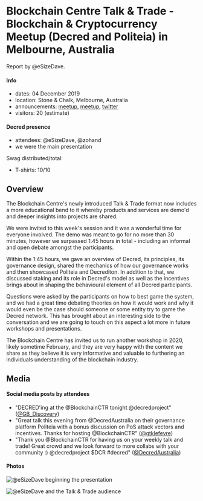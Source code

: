 # Blockchain Centre Talk & Trade - Blockchain & Cryptocurrency Meetup (Decred and Politeia) in Melbourne, Australia

Report by @eSizeDave.

#### Info

- dates: 04 December 2019
- location: Stone & Chalk, Melbourne, Australia
- announcements: [meetup](https://www.meetup.com/blockchaincentre/events/266659342/), [meetup](https://www.meetup.com/BlockchainMelbourne/events/266857183/), [twitter](https://twitter.com/DecredAustralia/status/1200942720975425536)
- visitors: 20 (estimate)

#### Decred presence

- attendees: @eSizeDave, @zohand
- we were the main presentation

Swag distributed/total:

- T-shirts: 10/10

## Overview

The Blockchain Centre's newly introduced Talk & Trade format now includes a more educational bend to it whereby products and services are demo'd and deeper insights into projects are shared.

We were invited to this week's session and it was a wonderful time for everyone involved. The demo was meant to go for no more than 30 minutes, however we surpassed 1.45 hours in total - including an informal and open debate amongst the participants.

Within the 1:45 hours, we gave an overview of Decred, its principles, its governance design, shared the mechanics of how our governance works and then showcased Politeia and Decrediton. In addition to that, we discussed staking and its role in Decred's model as well as the incentives brings about in shaping the behavioural element of all Decred participants.

Questions were asked by the participants on how to best game the system, and we had a great time debating theories on how it would work and why it would even be the case should someone or some entity try to game the Decred network. This has brought about an interesting side to the conversation and we are going to touch on this aspect a lot more in future workshops and presentations.

The Blockchain Centre has invited us to run another workshop in 2020, likely sometime February, and they are very happy with the content we share as they believe it is very informative and valuable to furthering an individuals understanding of the blockchain industry.

## Media

#### Social media posts by attendees

- "DECRED'ing at the @BlockchainCTR tonight @decredproject" ([@GB_Discovery](https://twitter.com/GB_Discovery/status/1202127915430756353))
- "Great talk this evening from @DecredAustralia on their governance platform Politeia with a bonus discussion on PoS attack vectors and incentives. Thanks for hosting @BlockchainCTR" ([@gtklefevre](https://twitter.com/gtklefevre/status/1202147360601559040))
- "Thank you @BlockchainCTR for having us on your weekly talk and trade! Great crowd and we look forward to more collabs with your community :) @decredproject $DCR #decred" ([@DecredAustralia](https://twitter.com/DecredAustralia/status/1203848619415097344))

#### Photos

![@eSizeDave beginning the presentation](https://pbs.twimg.com/media/EK7Q9SuU8AAksH9.jpg "@eSizeDave beginning the presentation")

![@eSizeDave and the Talk & Trade audience](https://pbs.twimg.com/media/ELTt7pHU8AASD2t.jpg "@eSizeDave and the Talk & Trade audience")
